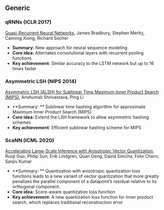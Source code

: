 ## Generic

### qRNNs (ICLR 2017)

[Quasi-Recurrent Neural Networks](https://arxiv.org/abs/1611.01576), James Bradbury, Stephen Merity, Caiming Xiong, Richard Socher

- **Summary:** New approach for neural sequence modeling
- **Core idea:** Alternates convolutional layers with recurrent pooling functions
- **Key achievement:** Similar accuracy to the LSTM network but up to 16 times faster

### Asymmetric LSH (NIPS 2014)

[Asymmetric LSH (ALSH) for Sublinear Time Maximum Inner Product Search (MIPS)](https://papers.nips.cc/paper/2014/file/310ce61c90f3a46e340ee8257bc70e93-Paper.pdf), Anshumali Shrivastava, Ping Li

- **Summary: ** Sublinear time hashing algorithm for approximate Maximum Inner Product Search (MIPS)
- **Core idea:** Extend the LSH framework to allow asymmetric hashing schemes
- **Key achievement:** Efficient sublinear hashing scheme for MIPS

### ScaNN (ICML 2020)

[Accelerating Large-Scale Inference with Anisotropic Vector Quantization](https://arxiv.org/abs/1908.10396), Ruiqi Guo, Philip Sun, Erik Lindgren, Quan Geng, David Simcha, Felix Chern, Sanjiv Kumar

- **Summary: ** Quantization with anisotropic quantization loss functions leads to a new variant of vector quantization that more greatly penalizes the parallel component of a datapoint’s residual relative to its orthogonal component.
- **Core idea:** Score-aware quantization loss function
- **Key achievement:** A new quantization loss function for inner product search,  which replaces traditional reconstruction error
